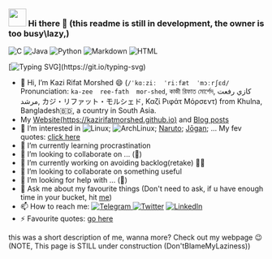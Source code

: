 ### <img src="https://emojis.slackmojis.com/emojis/images/1531849430/4246/blob-sunglasses.gif?1531849430" width="35"/> Hi there 👋 (this readme is still in development, the owner is too busy\lazy,) 
![C](https://img.shields.io/badge/C-00599C?style=style=flat-square&logo=c&logoColor=white)
![Java](https://img.shields.io/badge/Java-ED8B00?style=style=flat-squarelogo=openjdk&logoColor=white)
![Python](https://img.shields.io/badge/Python-3776AB?style=flat-square&logo=python&logoColor=white)
![Markdown](https://img.shields.io/badge/Markdown-000000?style=flat-square&logo=markdown&logoColor=white)
![HTML](https://img.shields.io/badge/HTML5-E34F26?style=flat-square&logo=html5&logoColor=white)


[![Typing SVG](https://readme-typing-svg.demolab.com?font=Fira+Code&pause=1000&color=39F731&width=435&lines=Hi+there!+Its+Kazi+Rifat+Morshed+!!!;A+freshman+from+CSE+Discipline%2C+KU+.+;CSE++of+Khulna+University...;...+is+the+second+of+its+kind...;...in+Bangladesh+after+that+of+BUET.)](https://git.io/typing-svg)

<!-- HTML
<a href="https://git.io/typing-svg"><img src="https://readme-typing-svg.demolab.com?font=Fira+Code&pause=1000&color=39F731&width=435&lines=Hi+there!+Its+Kazi+Rifat+Morshed+!!!;A+freshman+from+CSE+Discipline%2C+KU+.+;CSE++in+Khulna+University...;...+was+the+second+of+its+kind...;...in+Bangladesh+after+that+of+BUET." alt="Typing SVG" /></a>
-->


- 👋 Hi, I’m Kazi Rifat Morshed 😄 (`/ˈkɑːziː  ˈriːfæt  ˈmɔːrʃɛd/` Pronunciation: `ka-zee  ree-fath  mor-shed`, কাজী রিফাত মোর্শেদ, كازي رفعت مرشد, カジ・リファット・モルシェド, Καζί Ριφάτ Μόρσεντ) from Khulna, Bangladesh🇧🇩, a country in South Asia.
- My [Website(https://kazirifatmorshed.github.io)](https://kazirifatmorshed.github.io) and [Blog posts](https://blogofkazirifatjr.blogspot.com)
- 👀 I’m interested in ![Linux](https://img.shields.io/badge/Linux-FCC624?style=style=flat-square&logo=linux&logoColor=black); ![ArchLinux](https://img.shields.io/badge/Arch_Linux-1793D1?style=style=flat-square&logo=arch-linux&logoColor=white); [Naruto](https://naruto.fandom.com/wiki/Narutopedia); [Jōgan](https://naruto.fandom.com/wiki/J%C5%8Dgan); ... My fev quotes: [click here](https://github.com/SharafatKarim/quotes#kazirifatmorshed)
- 🌱 I’m currently learning procrastination
- 💞️ I’m looking to collaborate on ... (🤔)
- 🔭 I’m currently working on avoiding backlog(retake) 😮‍💨
- 👯 I’m looking to collaborate on something useful
- 🤔 I’m looking for help with ... (🤔)
- 💬 Ask me about my favourite things (Don't need to ask, if u have enough time in your bucket, hit [me]())
- 📫 How to reach me:  [![Telegram](https://img.shields.io/badge/Telegram-2CA5E0?style=style=flat-square&logo=telegram&logoColor=white)
](https://t.me/FiXiReULV) [![Twitter](https://img.shields.io/badge/Twitter-1DA1F2?style=flat-square&logo=twitter&logoColor=white)](https://twitter.com/FiXi_ReULV) [![LinkedIn](https://img.shields.io/badge/LinkedIn-0077B5?style=style=flat-square&logo=linkedin&logoColor=white)](https://www.linkedin.com/in/kazi-rifat-morshed/)  
- ⚡ Favourite quotes: [go here](https://github.com/KaziRifatMorshed/quotes#kazirifatmorshed)
    
this was a short description of me, wanna more? Check out my webpage 😉  
(NOTE, This page is STILL under construction (Don'tBlameMyLaziness))
